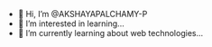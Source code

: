 - 👋 Hi, I’m @AKSHAYAPALCHAMY-P
- 👀 I’m interested in learning...
- 🌱 I’m currently learning about web technologies...

<!---
AKSHAYAPALCHAMY-P/AKSHAYAPALCHAMY-P is a ✨ special ✨ repository because its `README.md` (this file) appears on your GitHub profile.
You can click the Preview link to take a look at your changes.
--->
